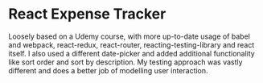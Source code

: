 # React Expense Tracker

Loosely based on a Udemy course, with more up-to-date usage of babel and webpack,
react-redux, react-router, reacting-testing-library and react itself. I also
used a different date-picker and added additional functionality like sort order
and sort by description. My testing approach was vastly different and does a
better job of modelling user interaction.